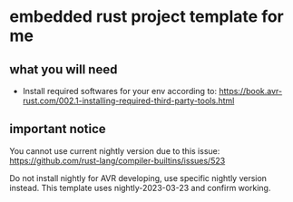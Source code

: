 # embedded rust project template for me

## what you will need

- Install required softwares for your env according to: <https://book.avr-rust.com/002.1-installing-required-third-party-tools.html>

## important notice

You cannot use current nightly version due to this issue:
<https://github.com/rust-lang/compiler-builtins/issues/523>

Do not install nightly for AVR developing, use specific nightly version instead.
This template uses  nightly-2023-03-23 and confirm working.

